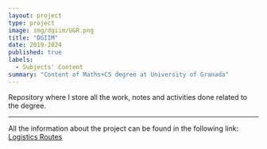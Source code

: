 ```yaml
---
layout: project
type: project
image: img/dgiim/UGR.png
title: "DGIIM"
date: 2019-2024
published: true
labels:
  - Subjects' Content
summary: "Content of Maths+CS degree at University of Granada"
---
```


Repository where I store all the work, notes and activities done related to the degree.

<hr>

All the information about the project can be found in the following link: <a href="https://github.com/danieeeld2/DGIIM"><i class="large github icon "></i>Logistics Routes</a>
